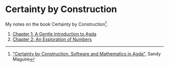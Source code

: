 # Certainty by Construction

My notes on the book Certainty by Construction[^1].

1. [Chapter 1: A Gentle Introduction to Agda](./src/Chapter1-Agda.agda)
1. [Chapter 2: An Exploration of Numbers](./src/Chapter2-Numbers.agda)

[^1]: ["Certainty by Construction. Software and Mathematics in Agda"](https://leanpub.com/certainty-by-construction), Sandy Maguire
